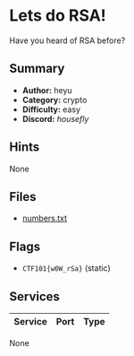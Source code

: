 # Lets do RSA!
Have you heard of RSA before?


## Summary
- **Author:** heyu
- **Category:** crypto
- **Difficulty:** easy
- **Discord:** _housefly_

## Hints
None

## Files
- [numbers.txt](dist\numbers.txt)

## Flags
- `CTF101{w0W_rSa}` (static)

## Services
| Service | Port | Type |
| ------- | ---- | ---- |
None
